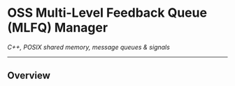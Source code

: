 # OSS Multi-Level Feedback Queue (MLFQ) Manager

*C++, POSIX shared memory, message queues & signals*

---

## Overview
